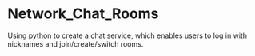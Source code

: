 # Network_Chat_Rooms
Using python to create a chat service, which enables users to log in with nicknames and join/create/switch rooms.
